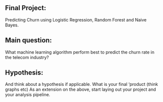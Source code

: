 ## Final Project: 

Predicting Churn using Logistic Regression, Random Forest and Naive Bayes.

## Main question: 

What machine learning algorithm perform best to predict the churn rate in the telecom industry? 

## Hypothesis: 


And think about a hypothesis if applicable.
What is your final ‘product (think graphs etc)
As an extension on the above, start laying out your project and your analysis pipeline.
